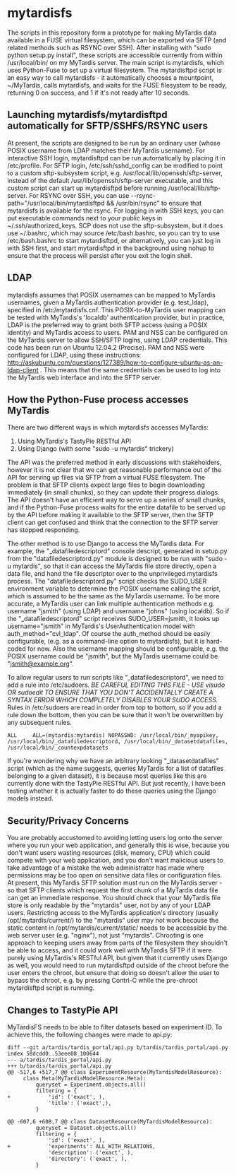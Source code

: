 mytardisfs
==========
The scripts in this repository form a prototype for making MyTardis data available in a FUSE virtual filesystem, which can be exported via SFTP (and related methods such as RSYNC over SSH).  After installing with "sudo python setup.py install", these scripts are accessible currently from within /usr/local/bin/ on my MyTardis server.  The main script is mytardisfs, which uses Python-Fuse to set up a virtual filesystem.  The mytardisftpd script is an easy way to call mytardisfs - it automatically chooses a mountpoint, ~/MyTardis, calls mytardisfs, and waits for the FUSE filesystem to be ready, returning 0 on success, and 1 if it's not ready after 10 seconds.  

Launching mytardisfs/mytardisftpd automatically for SFTP/SSHFS/RSYNC users
--------------------------------------------------------------------------
At present, the scripts are designed to be run by an ordinary user (whose POSIX username from LDAP matches their MyTardis username).  For interactive SSH login, mytardisftpd can be run automatically by placing it in /etc/profile.  For SFTP login, /etc/ssh/sshd\_config can be modified to point to a custom sftp-subsystem script, e.g. /usr/local/lib/openssh/sftp-server, instead of the default /usr/lib/openssh/sftp-server executable, and this custom script can start up mytardisftpd before running /usr/local/lib/sftp-server.  For RSYNC over SSH, you can use --rsync-path="/usr/local/bin/mytardisftpd && /usr/bin/rsync" to ensure that mytardisfs is available for the rsync.  For logging in with SSH keys, you can put executable commands next to your public keys in ~/.ssh/authorized\_keys.  SCP does not use the sftp-subsystem, but it does use ~/.bashrc, which may source /etc/bash.bashrc, so you can try to use /etc/bash.bashrc to start mytardisftpd, or alternatively, you can just log in with SSH first, and start mytardisftpd in the background using nohup to ensure that the process will persist after you exit the login shell.

LDAP
----
mytardisfs assumes that POSIX usernames can be mapped to MyTardis usernames, given a MyTardis authentication provider (e.g. test_ldap), specified in /etc/mytardisfs.cnf.  This POSIX-to-MyTardis user mapping can be tested with MyTardis's 'localdb' authentication provider, but in practice, LDAP is the preferred way to grant both SFTP access (using a POSIX identity) and MyTardis access to users.  PAM and NSS can be configured on the MyTardis server to allow SSH/SFTP logins, using LDAP credentials.  This code has been run on Ubuntu 12.04.2 (Precise).  PAM and NSS were configured for LDAP, using these instructions: http://askubuntu.com/questions/127389/how-to-configure-ubuntu-as-an-ldap-client .  This means that the same credentials can be used to log into the MyTardis web interface and into the SFTP server.  

How the Python-Fuse process accesses MyTardis
---------------------------------------------
There are two different ways in which mytardisfs accesses MyTardis:

1. Using MyTardis's TastyPie RESTful API
2. Using Django (with some "sudo -u mytardis" trickery)

The API was the preferred method in early discussions with stakeholders, however it is not clear that we can get reasonable performance out of the API for serving up files via SFTP from a virtual FUSE filesystem.  The problem is that SFTP clients expect large files to begin downloading immediately (in small chunks), so they can update their progress dialogs.  The API doesn't have an efficient way to serve up a series of small chunks, and if the Python-Fuse process waits for the entire datafile to be served up by the API before making it available to the SFTP server, then the SFTP client can get confused and think that the connection to the SFTP server has stopped responding. 

The other method is to use Django to access the MyTardis data.  For example, the "\_datafiledescriptord" console descript, generated in setup.py from the "datafiledescriptord.py" module is designed to be run with "sudo -u mytardis", so that it can access the MyTardis file store directly, open a data file, and hand the file descriptor over to the unprivileged mytardisfs process.  The "datafiledescriptord.py" script checks the SUDO\_USER environment variable to determine the POSIX username calling the script, which is assumed to be the same as the MyTardis username.  To be more accurate, a MyTardis user can link multiple authentication methods e.g. username "jsmith" (using LDAP) and username "johns" (using localdb).  So if the "\_datafiledescriptord" script receives SUDO\_USER=jsmith, it looks up username="jsmith" in MyTardis's UserAuthentication model with auth\_method="cvl\_ldap".  Of course the auth\_method should be easily configurable, (e.g. as a command-line option to mytardisfs), but it is hard-coded for now.  Also the username mapping should be configurable, e.g. the POSIX username could be "jsmith", but the MyTardis username could be "jsmith@example.org".

To allow regular users to run scripts like "\_datafiledescriptord", we need to add a rule into /etc/sudoers.  *BE CAREFUL EDITING THIS FILE - USE visudo OR sudoedit TO ENSURE THAT YOU DON'T ACCIDENTALLY CREATE A SYNTAX ERROR WHICH COMPLETELY DISABLES YOUR SUDO ACCESS.*  Rules in /etc/sudoers are read in order from top to bottom, so if you add a 
rule down the bottom, then you can be sure that it won't be overwritten by any subsequent rules.
```
ALL     ALL=(mytardis:mytardis) NOPASSWD: /usr/local/bin/_myapikey, /usr/local/bin/_datafiledescriptord, /usr/local/bin/_datasetdatafiles, /usr/local/bin/_countexpdatasets

```

If you're wondering why we have an arbitrary looking "\_datasetdatafiles" script (which as the name suggests, queries MyTardis for a list of datafiles belonging to a given dataset), it is because most queries like this are currently done with the TastyPie RESTful API.  But just recently, I have been testing whether it is actually faster to do these queries using the Django models instead.

Security/Privacy Concerns
-------------------------

You are probably accustomed to avoiding letting users log onto the server where you run your web application, and generally this is wise, because you don't want users wasting resources (disk, memory, CPU) which could compete with your web application, and you don't want malicious users to take advantage of a mistake the web administrator has made where permissions may be too open on sensitive data files or configuration files.  At present, this MyTardis SFTP solution must run on the MyTardis server - so that SFTP clients which request the first chunk of a MyTardis data file can get an immediate response.  You should check that your MyTardis file store is only readable by the "mytardis" user, not by any of your LDAP users.  Restricting access to the MyTardis application's directory (usually /opt/mytardis/current/) to the "mytardis" user may not work because the static content in /opt/mytardis/current/static/ needs to be accessible by the web server user (e.g. "nginx"), not just "mytardis".  Chrooting is one approach to keeping users away from parts of the filesystem they shouldn't be able to access, and it could work well with MyTardis SFTP if it were purely using MyTardis's RESTful API, but given that it currently uses Django as well, you would need to run mytardisftpd outside of the chroot before the user enters the chroot, but ensure that doing so doesn't allow the user to bypass the chroot, e.g. by pressing Contrl-C while the pre-chroot mytardisftpd script is running.

Changes to TastyPie API
-----------------------

MyTardisFS needs to be able to filter datasets based on experiment ID.  To achieve this, the following changes were made to api.py:
```
diff --git a/tardis/tardis_portal/api.py b/tardis/tardis_portal/api.py
index 58dcdd0..53eee08 100644
--- a/tardis/tardis_portal/api.py
+++ b/tardis/tardis_portal/api.py
@@ -517,6 +517,7 @@ class ExperimentResource(MyTardisModelResource):
     class Meta(MyTardisModelResource.Meta):
         queryset = Experiment.objects.all()
         filtering = {
+            'id': ('exact', ),
             'title': ('exact',),
         }
 
@@ -607,6 +608,7 @@ class DatasetResource(MyTardisModelResource):
         queryset = Dataset.objects.all()
         filtering = {
             'id': ('exact', ),
+            'experiments': ALL_WITH_RELATIONS,
             'description': ('exact', ),
             'directory': ('exact', ),
         }
```
